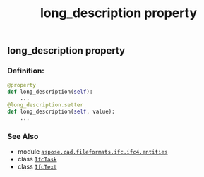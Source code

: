 ﻿---
title: long_description property
second_title: Aspose.CAD for Python via .NET API References
description: 
type: docs
weight: 100
url: /python-net/aspose.cad.fileformats.ifc.ifc4.entities/ifctask/long_description/
is_root: false
---

## long_description property

### Definition:
```python
@property
def long_description(self):
    ...
@long_description.setter
def long_description(self, value):
    ...
```

### See Also
* module [`aspose.cad.fileformats.ifc.ifc4.entities`](../../)
* class [`IfcTask`](/cad/python-net/aspose.cad.fileformats.ifc.ifc4.entities/ifctask)
* class [`IfcText`](/cad/python-net/aspose.cad.fileformats.ifc.ifc4.types/ifctext)
